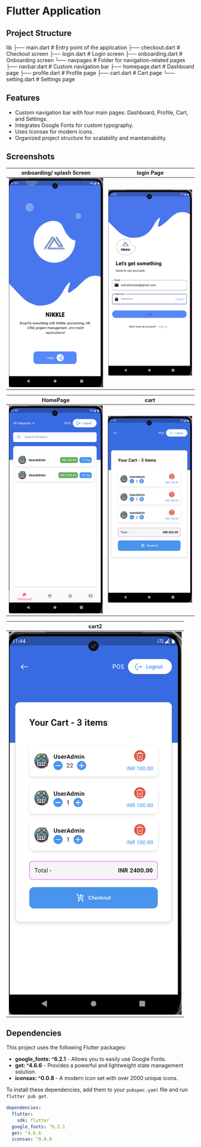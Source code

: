 #  Flutter Application
 
## Project Structure 

lib
├── main.dart              # Entry point of the application
├── checkout.dart          # Checkout screen
├── login.dart             # Login screen
├── onboarding.dart        # Onboarding screen
└── navpages               # Folder for navigation-related pages
     ├── navbar.dart        # Custom navigation bar
     ├── homepage.dart      # Dashboard page
     ├── profile.dart       # Profile page
     ├── cart.dart          # Cart page
     └── setting.dart       # Settings page


## Features

- Custom navigation bar with four main pages: Dashboard, Profile, Cart, and Settings.
- Integrates Google Fonts for custom typography.
- Uses Iconsax for modern icons.
- Organized project structure for scalability and maintainability.

## Screenshots

| onboarding/ splash Screen                        | login Page                              |
|--------------------------------------------------|-----------------------------------------|
| ![Onboarding](assets/screenshots/onboarding.png) | ![Login](assets/screenshots/loginn.png) |

| HomePage                                     | cart                                 |
|----------------------------------------------|--------------------------------------|
| ![Homepage](assets/screenshots/homepage.png) | ![Cart](assets/screenshots/cart.png) |

| cart2                                  |
|----------------------------------------|
| ![Cart2](assets/screenshots/cart2.png) |


## Dependencies

This project uses the following Flutter packages:

- **google_fonts: ^6.2.1** - Allows you to easily use Google Fonts.
- **get: ^4.6.6** - Provides a powerful and lightweight state management solution.
- **iconsax: ^0.0.8** - A modern icon set with over 2000 unique icons.

To install these dependencies, add them to your `pubspec.yaml` file and run `flutter pub get`.

```yaml
dependencies:
  flutter:
    sdk: flutter
  google_fonts: ^6.2.1
  get: ^4.6.6
  iconsax: ^0.0.8
